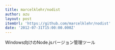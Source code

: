 ```yaml
---
title: marcelklehr/nodist
author: azu
layout: post
itemUrl: 'https://github.com/marcelklehr/nodist'
date: '2012-07-31T15:00:00.000Z'
---
```

Windows向けのNode.jsバージョン管理ツール
